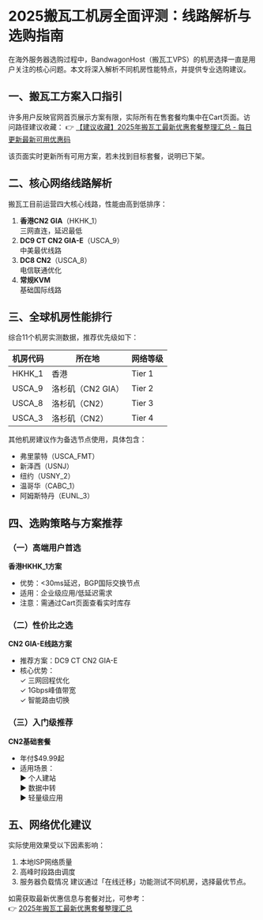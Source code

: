 # 2025搬瓦工机房全面评测：线路解析与选购指南

在海外服务器选购过程中，BandwagonHost（搬瓦工VPS）的机房选择一直是用户关注的核心问题。本文将深入解析不同机房性能特点，并提供专业选购建议。

## 一、搬瓦工方案入口指引
许多用户反映官网首页展示方案有限，实际所有在售套餐均集中在Cart页面。访问路径建议收藏：
👉 [【建议收藏】2025年搬瓦工最新优惠套餐整理汇总 - 每日更新最新可用优惠码](https://bit.ly/banwagon)

该页面实时更新所有可用方案，若未找到目标套餐，说明已下架。

## 二、核心网络线路解析
搬瓦工目前运营四大核心线路，性能由高到低排序：

1. **香港CN2 GIA**（HKHK_1）  
   三网直连，延迟最低
2. **DC9 CT CN2 GIA-E**（USCA_9）  
   中美最优线路
3. **DC8 CN2**（USCA_8）  
   电信联通优化
4. **常规KVM**  
   基础国际线路

## 三、全球机房性能排行
综合11个机房实测数据，推荐优先级如下：

| 机房代码 | 所在地           | 网络等级 |
|----------|------------------|----------|
| HKHK_1   | 香港             | Tier 1   |
| USCA_9   | 洛杉矶（CN2 GIA）| Tier 2   |
| USCA_8   | 洛杉矶（CN2）    | Tier 3   |
| USCA_3   | 洛杉矶（CN2）    | Tier 4   |

其他机房建议作为备选节点使用，具体包含：
- 弗里蒙特（USCA_FMT）
- 新泽西（USNJ）
- 纽约（USNY_2）
- 温哥华（CABC_1）
- 阿姆斯特丹（EUNL_3）

## 四、选购策略与方案推荐

### （一）高端用户首选
**香港HKHK_1方案**  
- 优势：<30ms延迟，BGP国际交换节点  
- 适用：企业级应用/低延迟需求  
- 注意：需通过Cart页面查看实时库存

### （二）性价比之选
**CN2 GIA-E线路方案**  
- 推荐方案：DC9 CT CN2 GIA-E  
- 核心优势：  
  ✓ 三网回程优化  
  ✓ 1Gbps峰值带宽  
  ✓ 智能路由切换

### （三）入门级推荐
**CN2基础套餐**  
- 年付$49.99起  
- 适用场景：  
  ▶ 个人建站  
  ▶ 数据中转  
  ▶ 轻量级应用

## 五、网络优化建议
实际使用效果受以下因素影响：
1. 本地ISP网络质量
2. 高峰时段路由调度
3. 服务器负载情况
建议通过「在线迁移」功能测试不同机房，选择最优节点。

如需获取最新优惠信息与套餐对比，可参考：  
👉 [2025年搬瓦工最新优惠套餐整理汇总](https://bit.ly/banwagon)